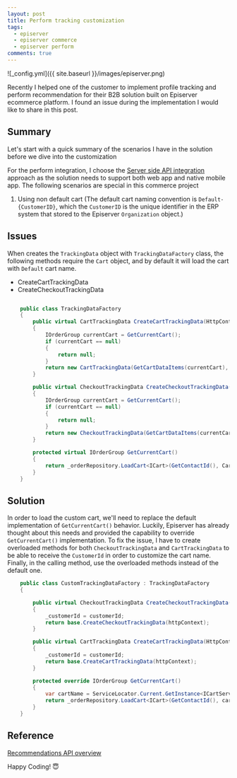 ```yaml
---
layout: post
title: Perform tracking customization
tags:
  - episerver
  - episerver commerce
  - episerver perform
comments: true
---
```


![_config.yml]({{ site.baseurl }}/images/episerver.png)


Recently I helped one of the customer to implement profile tracking and perform recommendation for their B2B solution built on Episerver ecommerce platform. I found an issue during the implementation I would like to share in this post.


## Summary

Let's start with a quick summary of the scenarios I have in the solution before we dive into the customization

For the perform integration, I choose the [Server side API integration](https://world.episerver.com/documentation/developer-guides/commerce/personalization/recommendations/server-side-api-integration/) approach as the solution needs to support both web app and native mobile app. The following scenarios are special in this commerce project

1. Using non default cart (The default cart naming convention is `Default-{CustomerID}`, which the `CustomerID` is the unique identifier in the ERP system that stored to the Episerver `Organization` object.)

## Issues

When creates the `TrackingData` object with `TrackingDataFactory` class, the following methods require the `Cart` object, and by default it will load the cart with `Default` cart name.

* CreateCartTrackingData
* CreateCheckoutTrackingData

```c#

    public class TrackingDataFactory
    {
        public virtual CartTrackingData CreateCartTrackingData(HttpContextBase httpContext)
        {
            IOrderGroup currentCart = GetCurrentCart();
            if (currentCart == null)
            {
                return null;
            }
            return new CartTrackingData(GetCartDataItems(currentCart), currentCart.Currency.CurrencyCode, _languageResolver.GetPreferredCulture().Name, GetRequestData(httpContext), GetCommerceUserData(httpContext));
        }

        public virtual CheckoutTrackingData CreateCheckoutTrackingData(HttpContextBase httpContext)
        {
            IOrderGroup currentCart = GetCurrentCart();
            if (currentCart == null)
            {
                return null;
            }
            return new CheckoutTrackingData(GetCartDataItems(currentCart), currentCart.Currency.CurrencyCode, currentCart.GetSubTotal(_orderGroupCalculator).Amount, currentCart.GetShippingSubTotal(_orderGroupCalculator).Amount, currentCart.GetTotal(_orderGroupCalculator).Amount, _languageResolver.GetPreferredCulture().Name, GetRequestData(httpContext), GetCommerceUserData(httpContext));
        }              

        protected virtual IOrderGroup GetCurrentCart()
        {
            return _orderRepository.LoadCart<ICart>(GetContactId(), Cart.DefaultName, _currentMarket);
        }
    }
```

## Solution
In order to load the custom cart, we'll need to replace the default implementation of `GetCurrentCart()` behavior. Luckily, Episerver has already thought about this needs and provided the capability to override `GetCurrentCart()` implementation. To fix the issue, I have to create overloaded methods for both `CheckoutTrackingData` and `CartTrackingData` to be able to receive the `CustomerId` in order to customize the cart name. Finally, in the calling method, use the overloaded methods instead of the default one. 


```c#
    public class CustomTrackingDataFactory : TrackingDataFactory
    {

        public virtual CheckoutTrackingData CreateCheckoutTrackingData(HttpContextBase httpContext, string customerId)
        {
            _customerId = customerId;
            return base.CreateCheckoutTrackingData(httpContext);
        }

        public virtual CartTrackingData CreateCartTrackingData(HttpContextBase httpContext, string customerId)
        {
            _customerId = customerId;
            return base.CreateCartTrackingData(httpContext);
        }

        protected override IOrderGroup GetCurrentCart()
        {
            var cartName = ServiceLocator.Current.GetInstance<ICartService>().GetCustomerCartName(Cart.DefaultCartName, _customerId);
            return _orderRepository.LoadCart<ICart>(GetContactId(), cartName, _currentMarket);
        }
    }
```

## Reference

[Recommendations API overview](https://world.episerver.com/documentation/developer-guides/commerce/personalization/recommendations/an-API-overview/)


Happy Coding! 😇